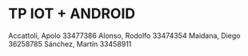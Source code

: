 # TP IOT + ANDROID
Accattoli, Apolo	33477386
Alonso, Rodolfo	33474354
Maidana, Diego	36258785
Sánchez, Martín	33458911
